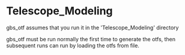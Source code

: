 # Telescope_Modeling

gbs_otf assumes that you run it in the 'Telescope_Modeling' directory

gbs_otf must be run normally the first time to generate the otfs, then subsequent runs can run by loading the otfs from file.
